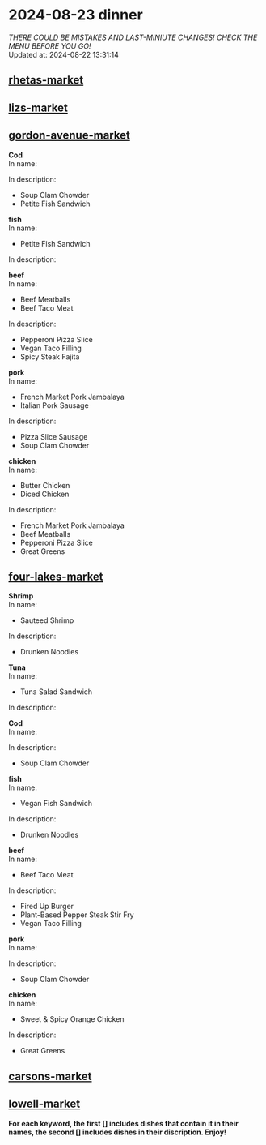 # 2024-08-23 dinner  
*THERE COULD BE MISTAKES AND LAST-MINIUTE CHANGES! CHECK THE MENU BEFORE YOU GO!*  
Updated at: 2024-08-22 13:31:14  
## [rhetas-market](https://wisc-housingdining.nutrislice.com/menu/rhetas-market/dinner/2024-08-23)  
## [lizs-market](https://wisc-housingdining.nutrislice.com/menu/lizs-market/dinner/2024-08-23)  
## [gordon-avenue-market](https://wisc-housingdining.nutrislice.com/menu/gordon-avenue-market/dinner/2024-08-23)  
**Cod**  
In name:   
  
In description:   
 - Soup Clam Chowder  
 - Petite Fish Sandwich  
  
**fish**  
In name:   
 - Petite Fish Sandwich  
  
In description:   
  
**beef**  
In name:   
 - Beef Meatballs  
 - Beef Taco Meat  
  
In description:   
 - Pepperoni Pizza Slice  
 - Vegan Taco Filling  
 - Spicy Steak Fajita  
  
**pork**  
In name:   
 - French Market Pork Jambalaya  
 - Italian Pork Sausage  
  
In description:   
 - Pizza Slice Sausage  
 - Soup Clam Chowder  
  
**chicken**  
In name:   
 - Butter Chicken  
 - Diced Chicken  
  
In description:   
 - French Market Pork Jambalaya  
 - Beef Meatballs  
 - Pepperoni Pizza Slice  
 - Great Greens  
  
## [four-lakes-market](https://wisc-housingdining.nutrislice.com/menu/four-lakes-market/dinner/2024-08-23)  
**Shrimp**  
In name:   
 - Sauteed Shrimp  
  
In description:   
 - Drunken Noodles  
  
**Tuna**  
In name:   
 - Tuna Salad Sandwich  
  
In description:   
  
**Cod**  
In name:   
  
In description:   
 - Soup Clam Chowder  
  
**fish**  
In name:   
 - Vegan Fish Sandwich  
  
In description:   
 - Drunken Noodles  
  
**beef**  
In name:   
 - Beef Taco Meat  
  
In description:   
 - Fired Up Burger  
 - Plant-Based Pepper Steak Stir Fry  
 - Vegan Taco Filling  
  
**pork**  
In name:   
  
In description:   
 - Soup Clam Chowder  
  
**chicken**  
In name:   
 - Sweet & Spicy Orange Chicken  
  
In description:   
 - Great Greens  
  
## [carsons-market](https://wisc-housingdining.nutrislice.com/menu/carsons-market/dinner/2024-08-23)  
## [lowell-market](https://wisc-housingdining.nutrislice.com/menu/lowell-market/dinner/2024-08-23)  
  
**For each keyword, the first [] includes dishes that contain it in their names, the second [] includes dishes in their discription. Enjoy!**  
